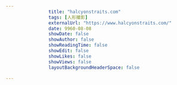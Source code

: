 ---
                title: "halcyonstraits.com"
                tags: [人形撮影]
                externalUrl: "https://www.halcyonstraits.com/"
                date: 9960-08-08
                showDate: false
                showAuthor: false
                showReadingTime: false
                showEdit: false
                showLikes: false
                showViews: false
                layoutBackgroundHeaderSpace: false
                ---


